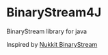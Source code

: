 # BinaryStream4J
BinaryStream library for java

Inspired by [Nukkit BinaryStream](https://github.com/CloudburstMC/Nukkit/blob/master/src/main/java/cn/nukkit/utils/BinaryStream.java)